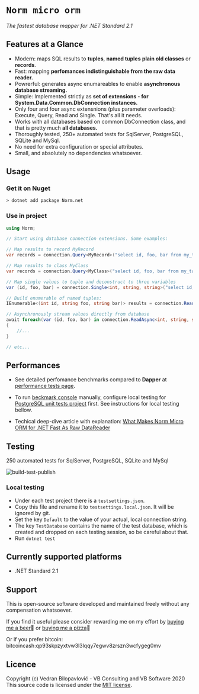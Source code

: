 # **`Norm micro orm`**

_The fastest database mapper for .NET Standard 2.1_

## Features at a Glance

- Modern: maps SQL results to **tuples**, **named tuples** **plain old classes** or **records**.
- Fast: mapping **perfomances indistinguishable from the raw data reader.**
- Powrerful: generates async enumareables to enable **asynchronous database streaming.**
- Simple: Implemented strictly as **set of extensions - for System.Data.Common.DbConnection instances.**
- Only four and four async extensnions (plus parameter overloads): Execute, Query, Read and Single. That's all it needs.
- Works with all databases based on common DbConnection class, and that is pretty much **all databases.**
- Thoroughly tested, 250+ automated tests for SqlServer, PostgreSQL, SQLite and MySql.
- No need for extra configuration or special attributes.
- Small, and absolutely no dependencies whatsoever.

## Usage

### Get it on Nuget

```txt
> dotnet add package Norm.net
```

### Use in project

```csharp
using Norm;

// Start using database connection extensions. Some examples:

// Map results to record MyRecord
var records = connection.Query<MyRecord>("select id, foo, bar from my_table");

// Map results to class MyClass
var records = connection.Query<MyClass>("select id, foo, bar from my_table");

// Map single values to tuple and deconstruct to three variables
var (id, foo, bar) = connection.Single<int, string, string>("select id, foo, bar from my_table");

// Build enumerable of named tuples:
IEnumerable<(int id, string foo, string bar)> results = connection.Read<int, string, string>("select id, foo, bar from my_table");

// Asynchronously stream values directly from database
await foreach(var (id, foo, bar) in connection.ReadAsync<int, string, string>("select id, foo, bar from my_table"))
{
    //...
}

// etc...
```

## Performances

- See detailed perfomance benchmarks compared to **Dapper** at [performance tests page](https://github.com/vb-consulting/Norm.net/blob/master/PERFOMANCE-TESTS.md).

- To run [beckmark console](https://github.com/vb-consulting/Norm.net/blob/master/BenchmarksConsole/Program.cs) manually, configure local testing for [PostgreSQL unit tests project](https://github.com/vb-consulting/Norm.net/tree/master/Tests/PostgreSqlUnitTests) first. See instructions for local testing bellow.

- Techical deep-dive article with explanation: [What Makes Norm Micro ORM for .NET Fast As Raw DataReader](https://dev.to/vbilopav/what-makes-norm-micro-orm-for-net-fast-as-raw-datareader-5eoa)

## Testing

250 automated tests for SqlServer, PostgreSQL, SQLite and MySql

![build-test-publish](https://github.com/vb-consulting/Norm.net/workflows/build-test-publish/badge.svg)

### Local testing

- Under each test project there is a `testsettings.json`. 
- Copy this file and rename it to `testsettings.local.json`. It will be ignored by git.
- Set the key `Default` to the value of your actual, local connection string.
- The key `TestDatabase` contains the name of the test database, which is created and dropped on each testing session, so be careful about that.
- Run `dotnet test`

## Currently supported platforms

- .NET Standard 2.1

## Support

This is open-source software developed and maintained freely without any compensation whatsoever.

If you find it useful please consider rewarding me on my effort by [buying me a beer](https://www.paypal.me/vbsoftware/5)🍻 or [buying me a pizza](https://www.paypal.me/vbsoftware/10)🍕

Or if you prefer bitcoin:
bitcoincash:qp93skpzyxtvw3l3lqqy7egwv8zrszn3wcfygeg0mv

## Licence

Copyright (c) Vedran Bilopavlović - VB Consulting and VB Software 2020
This source code is licensed under the [MIT license](https://github.com/vbilopav/NoOrm.Net/blob/master/LICENSE).
